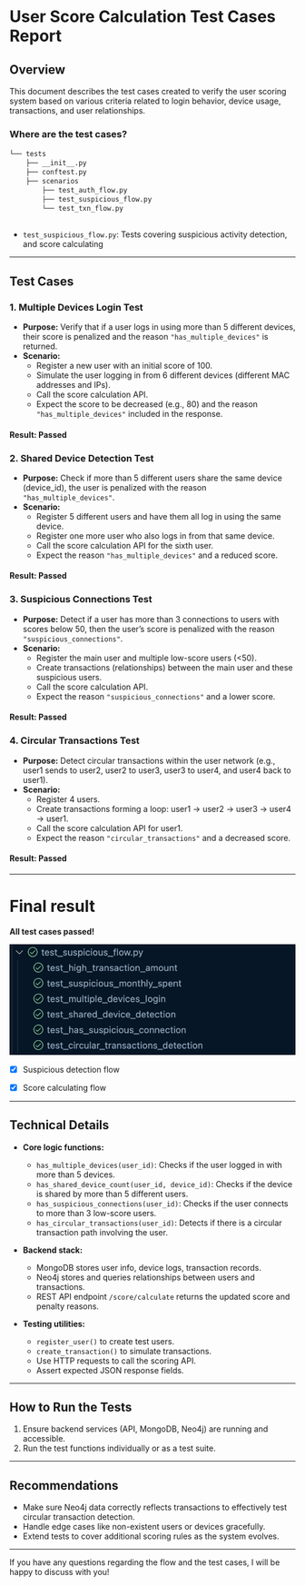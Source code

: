# User Score Calculation Test Cases Report

## Overview

This document describes the test cases created to verify the user scoring system based on various criteria related to login behavior, device usage, transactions, and user relationships.

### Where are the test cases?

```
└── tests
    ├── __init__.py
    ├── conftest.py
    ├── scenarios
        ├── test_auth_flow.py
        ├── test_suspicious_flow.py
        └── test_txn_flow.py
 
```


- `test_suspicious_flow.py`: Tests covering suspicious activity detection, and score calculating

---

## Test Cases

### 1. Multiple Devices Login Test

- **Purpose:** Verify that if a user logs in using more than 5 different devices, their score is penalized and the reason `"has_multiple_devices"` is returned.
- **Scenario:**
  - Register a new user with an initial score of 100.
  - Simulate the user logging in from 6 different devices (different MAC addresses and IPs).
  - Call the score calculation API.
  - Expect the score to be decreased (e.g., 80) and the reason `"has_multiple_devices"` included in the response.

#### Result: Passed

### 2. Shared Device Detection Test

- **Purpose:** Check if more than 5 different users share the same device (device_id), the user is penalized with the reason `"has_multiple_devices"`.
- **Scenario:**
  - Register 5 different users and have them all log in using the same device.
  - Register one more user who also logs in from that same device.
  - Call the score calculation API for the sixth user.
  - Expect the reason `"has_multiple_devices"` and a reduced score.

#### Result: Passed
### 3. Suspicious Connections Test



- **Purpose:** Detect if a user has more than 3 connections to users with scores below 50, then the user’s score is penalized with the reason `"suspicious_connections"`.
- **Scenario:**
  - Register the main user and multiple low-score users (<50).
  - Create transactions (relationships) between the main user and these suspicious users.
  - Call the score calculation API.
  - Expect the reason `"suspicious_connections"` and a lower score.
#### Result: Passed
### 4. Circular Transactions Test

- **Purpose:** Detect circular transactions within the user network (e.g., user1 sends to user2, user2 to user3, user3 to user4, and user4 back to user1).
- **Scenario:**
  - Register 4 users.
  - Create transactions forming a loop: user1 → user2 → user3 → user4 → user1.
  - Call the score calculation API for user1.
  - Expect the reason `"circular_transactions"` and a decreased score.
#### Result: Passed

---
# Final result

**All test cases passed!**

![img](./img/test_suspicious_result.png)

- [x] Suspicious detection flow
- [x] Score calculating flow


---

## Technical Details

- **Core logic functions:**
  - `has_multiple_devices(user_id)`: Checks if the user logged in with more than 5 devices.
  - `has_shared_device_count(user_id, device_id)`: Checks if the device is shared by more than 5 different users.
  - `has_suspicious_connections(user_id)`: Checks if the user connects to more than 3 low-score users.
  - `has_circular_transactions(user_id)`: Detects if there is a circular transaction path involving the user.

- **Backend stack:**
  - MongoDB stores user info, device logs, transaction records.
  - Neo4j stores and queries relationships between users and transactions.
  - REST API endpoint `/score/calculate` returns the updated score and penalty reasons.

- **Testing utilities:**
  - `register_user()` to create test users.
  - `create_transaction()` to simulate transactions.
  - Use HTTP requests to call the scoring API.
  - Assert expected JSON response fields.

---

## How to Run the Tests

1. Ensure backend services (API, MongoDB, Neo4j) are running and accessible.
2. Run the test functions individually or as a test suite.

---

## Recommendations

- Make sure Neo4j data correctly reflects transactions to effectively test circular transaction detection.
- Handle edge cases like non-existent users or devices gracefully.
- Extend tests to cover additional scoring rules as the system evolves.

---

If you have any questions regarding the flow and the test cases, I will be happy to discuss with you!

